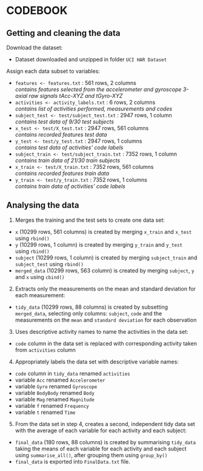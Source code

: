 # CODEBOOK

## Getting and cleaning the data

Download the dataset:  
+ Dataset downloaded and unzipped in folder `UCI HAR Dataset`

Assign each data subset to variables:  

+ `features <- features.txt` : 561 rows, 2 columns  
*contains features selected from the accelerometer and gyroscope 3-axial raw signals tAcc-XYZ and tGyro-XYZ*
+ `activities <- activity_labels.txt` : 6 rows, 2 columns  
*contains list of activities performed, measurements and codes*  
+ `subject_test <- test/subject_test.txt` : 2947 rows, 1 column  
*contains test data of 9/30 test subjects* 
+ `x_test <- test/X_test.txt` : 2947 rows, 561 columns  
*contains recorded features test data* 
+ `y_test <- test/y_test.txt` : 2947 rows, 1 columns  
*contains test data of activities’ code labels*  
+ `subject_train <- test/subject_train.txt` : 7352 rows, 1 column  
*contains train data of 21/30 train subjects*  
+ `x_train <- test/X_train.txt` : 7352 rows, 561 columns  
*contains recorded features train data*  
+ `y_train <- test/y_train.txt` : 7352 rows, 1 columns  
*contains train data of activities’ code labels*  

## Analysing the data

1. Merges the training and the test sets to create one data set:  
+ `x` (10299 rows, 561 columns) is created by merging `x_train` and `x_test` using `rbind()`   
+ `y` (10299 rows, 1 column) is created by merging `y_train` and `y_test` using `rbind()`   
+ `subject` (10299 rows, 1 column) is created by merging `subject_train` and `subject_test` using `rbind()`   
+ `merged_data` (10299 rows, 563 column) is created by merging `subject`, `y` and `x` using `cbind()`   

2. Extracts only the measurements on the mean and standard deviation for each measurement:  
+ `tidy_data` (10299 rows, 88 columns) is created by subsetting `merged_data`, selecting only columns: `subject`, `code` and the measurements on the `mean` and `standard deviation` for each observation

3. Uses descriptive activity names to name the activities in the data set:  
+ `code` column in the data set is replaced with corresponding activity taken from `activities` column  

4. Appropriately labels the data set with descriptive variable names:  
+ `code` column in `tidy_data` renamed `activities`  
+ variable `Acc` renamed `Accelerometer`  
+ variable `Gyro` renamed `Gyroscope`  
+ variable `BodyBody` renamed `Body`  
+ variable `Mag` renamed `Magnitude`  
+ variable `f` renamed `Frequency`  
+ variable `t` renamed `Time`  

5. From the data set in step 4, creates a second, independent tidy data set with the average of each variable for each activity and each subject:  
+ `final_data` (180 rows, 88 columns) is created by summarising `tidy_data` taking the means of each variable for each activity and each subject using `summarise_all()`, after grouping them using `group_by()`
+ `final_data` is exported into `FinalData.txt` file.
